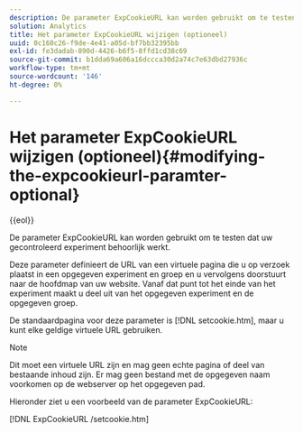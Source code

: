 ```yaml
---
description: De parameter ExpCookieURL kan worden gebruikt om te testen dat uw gecontroleerd experiment behoorlijk werkt.
solution: Analytics
title: Het parameter ExpCookieURL wijzigen (optioneel)
uuid: 0c160c26-f9de-4e41-a05d-bf7bb32395bb
exl-id: fe3dadab-890d-4426-b6f5-8ffd1cd38c69
source-git-commit: b1dda69a606a16dccca30d2a74c7e63dbd27936c
workflow-type: tm+mt
source-wordcount: '146'
ht-degree: 0%

---
```


# Het parameter ExpCookieURL wijzigen (optioneel){#modifying-the-expcookieurl-paramter-optional}

{{eol}}

De parameter ExpCookieURL kan worden gebruikt om te testen dat uw gecontroleerd experiment behoorlijk werkt.

Deze parameter definieert de URL van een virtuele pagina die u op verzoek plaatst in een opgegeven experiment en groep en u vervolgens doorstuurt naar de hoofdmap van uw website. Vanaf dat punt tot het einde van het experiment maakt u deel uit van het opgegeven experiment en de opgegeven groep.

De standaardpagina voor deze parameter is [!DNL setcookie.htm], maar u kunt elke geldige virtuele URL gebruiken.

>[!NOTE]
>
>Dit moet een virtuele URL zijn en mag geen echte pagina of deel van bestaande inhoud zijn. Er mag geen bestand met de opgegeven naam voorkomen op de webserver op het opgegeven pad.

Hieronder ziet u een voorbeeld van de parameter ExpCookieURL:

[!DNL ExpCookieURL /setcookie.htm]
